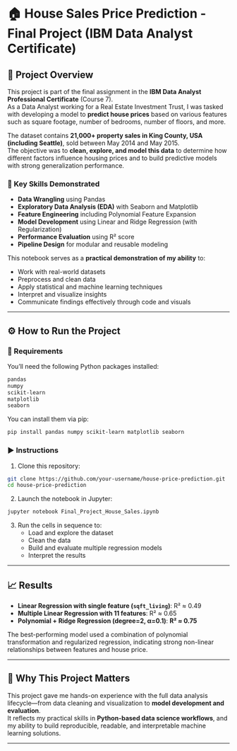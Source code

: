 
# 🏠 House Sales Price Prediction - Final Project (IBM Data Analyst Certificate)

## 🚀 Project Overview

This project is part of the final assignment in the **IBM Data Analyst Professional Certificate** (Course 7).  
As a Data Analyst working for a Real Estate Investment Trust, I was tasked with developing a model to **predict house prices** based on various features such as square footage, number of bedrooms, number of floors, and more.

The dataset contains **21,000+ property sales in King County, USA (including Seattle)**, sold between May 2014 and May 2015.  
The objective was to **clean, explore, and model this data** to determine how different factors influence housing prices and to build predictive models with strong generalization performance.

### 🧠 Key Skills Demonstrated

- **Data Wrangling** using Pandas  
- **Exploratory Data Analysis (EDA)** with Seaborn and Matplotlib  
- **Feature Engineering** including Polynomial Feature Expansion  
- **Model Development** using Linear and Ridge Regression (with Regularization)  
- **Performance Evaluation** using R² score  
- **Pipeline Design** for modular and reusable modeling  

This notebook serves as a **practical demonstration of my ability** to:
- Work with real-world datasets  
- Preprocess and clean data  
- Apply statistical and machine learning techniques  
- Interpret and visualize insights  
- Communicate findings effectively through code and visuals  

---

## ⚙️ How to Run the Project

### 🔗 Requirements

You’ll need the following Python packages installed:

```bash
pandas
numpy
scikit-learn
matplotlib
seaborn
```

You can install them via pip:

```bash
pip install pandas numpy scikit-learn matplotlib seaborn
```

### ▶️ Instructions

1. Clone this repository:

```bash
git clone https://github.com/your-username/house-price-prediction.git
cd house-price-prediction
```

2. Launch the notebook in Jupyter:

```bash
jupyter notebook Final_Project_House_Sales.ipynb
```

3. Run the cells in sequence to:
   - Load and explore the dataset  
   - Clean the data  
   - Build and evaluate multiple regression models  
   - Interpret the results

---

## 📈 Results

- **Linear Regression with single feature (`sqft_living`)**: R² ≈ 0.49  
- **Multiple Linear Regression with 11 features**: R² ≈ 0.65  
- **Polynomial + Ridge Regression (degree=2, α=0.1)**: **R² ≈ 0.75**

The best-performing model used a combination of polynomial transformation and regularized regression, indicating strong non-linear relationships between features and house price.

---

## 💼 Why This Project Matters

This project gave me hands-on experience with the full data analysis lifecycle—from data cleaning and visualization to **model development and evaluation**.  
It reflects my practical skills in **Python-based data science workflows**, and my ability to build reproducible, readable, and interpretable machine learning solutions.

---
